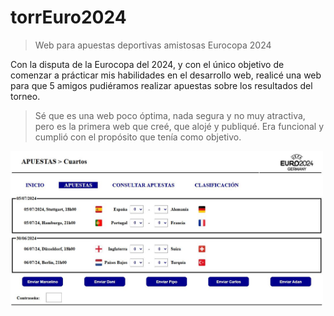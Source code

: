# torrEuro2024
> Web para apuestas deportivas amistosas Eurocopa 2024
>

Con la disputa de la Eurocopa del 2024, y con el único objetivo de comenzar
a prácticar mis habilidades en el desarrollo web, realicé una web para que
5 amigos pudiéramos realizar apuestas sobre los resultados del torneo.

> Sé que es una web poco óptima, nada segura y no muy atractiva, pero es la
> primera web que creé, que alojé y publiqué. Era funcional y cumplió con
> el propósito que tenía como objetivo.

<img src="imagenes/Captura1.JPG" alt="Imagen del proyecto" width="500" />
